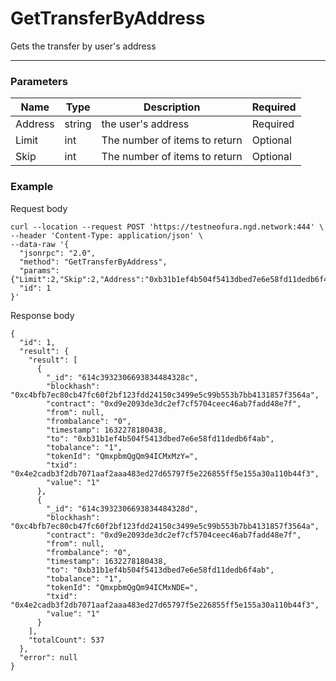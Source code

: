 # GetTransferByAddress
Gets the transfer by user's address
<hr>

### Parameters

|    Name    | Type | Description | Required |
| ---------- | --- |    ------    | ----|
| Address    | string|  the user's address| Required |
| Limit    | int|  The number of items to return| Optional|
| Skip    | int|  The number of items to return| Optional |


### Example

Request body

```
curl --location --request POST 'https://testneofura.ngd.network:444' \
--header 'Content-Type: application/json' \
--data-raw '{
  "jsonrpc": "2.0",
  "method": "GetTransferByAddress",
  "params": {"Limit":2,"Skip":2,"Address":"0xb31b1ef4b504f5413dbed7e6e58fd11dedb6f4ab"},
  "id": 1
}'
```
Response body

```json5
{
  "id": 1,
  "result": {
    "result": [
      {
        "_id": "614c3932306693834484328c",
        "blockhash": "0xc4bfb7ec80cb47fc60f2bf123fdd24150c3499e5c99b553b7bb4131857f3564a",
        "contract": "0xd9e2093de3dc2ef7cf5704ceec46ab7fadd48e7f",
        "from": null,
        "frombalance": "0",
        "timestamp": 1632278180438,
        "to": "0xb31b1ef4b504f5413dbed7e6e58fd11dedb6f4ab",
        "tobalance": "1",
        "tokenId": "QmxpbmQgQm94ICMxMzY=",
        "txid": "0x4e2cadb3f2db7071aaf2aaa483ed27d65797f5e226855ff5e155a30a110b44f3",
        "value": "1"
      },
      {
        "_id": "614c3932306693834484328d",
        "blockhash": "0xc4bfb7ec80cb47fc60f2bf123fdd24150c3499e5c99b553b7bb4131857f3564a",
        "contract": "0xd9e2093de3dc2ef7cf5704ceec46ab7fadd48e7f",
        "from": null,
        "frombalance": "0",
        "timestamp": 1632278180438,
        "to": "0xb31b1ef4b504f5413dbed7e6e58fd11dedb6f4ab",
        "tobalance": "1",
        "tokenId": "QmxpbmQgQm94ICMxNDE=",
        "txid": "0x4e2cadb3f2db7071aaf2aaa483ed27d65797f5e226855ff5e155a30a110b44f3",
        "value": "1"
      }
    ],
    "totalCount": 537
  },
  "error": null
}
```
